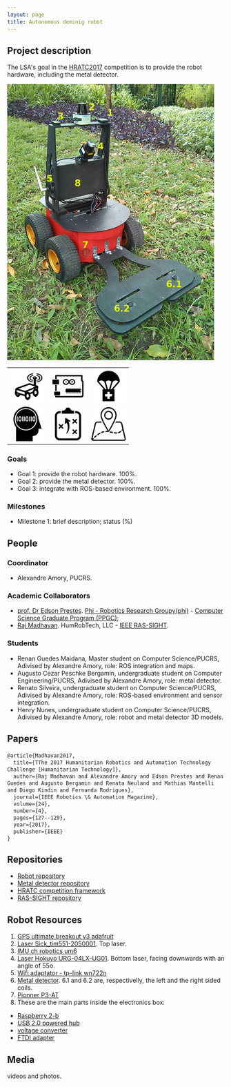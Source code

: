 ```yaml
---
layout: page
title: Autonomous deminig robot
---
```


## Project description

The LSA's goal in the [HRATC2017](http://inf.ufrgs.br/hratc2017/HRATC2017/Welcome.html) competition is to provide the robot hardware, including the metal detector.

![Alt text](../images/projects/hratc/robot.jpg "HRATC robot")

| | | |
| --- | --- | --- |
| ![land robot](../images/icons/land-robot.png "land robot") |  ![electronics](../images/icons/electronics.png "electronics") | ![Humanitatian app](../images/icons/humanitarian.png "Humanitatian app") |
| ![AI](../images/icons/ia.png "Ai") |  ![path planning](../images/icons/planning.png "path planning") | ![geo](../images/icons/geo.png "geo app") |


### Goals

 - Goal 1: provide the robot hardware. 100%.
 - Goal 2: provide the metal detector. 100%.
 - Goal 3: integrate with ROS-based environment. 100%.
 
### Milestones

 - Milestone 1: brief description; status (%)

## People

### Coordinator

 - Alexandre Amory, PUCRS.

### Academic Collaborators

 - [prof. Dr Edson Prestes](http://www.inf.ufrgs.br/~prestes/site/Welcome.html). [Phi - Robotics Research Groupy(phi)](http://www.inf.ufrgs.br/phi-group/phi-r2/Welcome.html) - [Computer Science Graduate Program (PPGC)](http://www.inf.ufrgs.br/ppgc/);
 - [Raj Madhavan](http://www.robotics.umd.edu/faculty/madhavan-raj). HumRobTech, LLC - [IEEE RAS-SIGHT](http://www.ieee-ras.org/ras-sight). 

### Students

 - Renan Guedes Maidana, Master student on Computer Science/PUCRS, Adivised by Alexandre Amory, role: ROS integration and maps.
 - Augusto Cezar Peschke Bergamin, undergraduate student on Computer Engineering/PUCRS, Adivised by Alexandre Amory, role: metal detector.
 - Renato Silveira, undergraduate student on Computer Science/PUCRS, Adivised by Alexandre Amory, role: ROS-based environment and sensor integration.
 - Henry Nunes, undergraduate student on Computer Science/PUCRS, Adivised by Alexandre Amory, role: robot and metal detector 3D models.

## Papers

```
@article{Madhavan2017,
  title={TThe 2017 Humanitarian Robotics and Automation Technology Challenge [Humanitarian Technology]},
  author={Raj Madhavan and Alexandre Amory and Edson Prestes and Renan Guedes and Augusto Bergamin and Renata Neuland and Mathias Mantelli and Diego Kindin and Fernanda Rodrigues},
  journal={IEEE Robotics \& Automation Magazine},
  volume={24},
  number={4},
  pages={127--129},
  year={2017},
  publisher={IEEE}
}
```

## Repositories

 - [Robot repository](https://github.com/lsa-pucrs/hratc2017_robot)
 - [Metal detector repository](https://github.com/lsa-pucrs/metal_detector_msgs)
 - [HRATC competition framework](https://github.com/lsa-pucrs/hratc2017_framework)
 - [RAS-SIGHT repository](https://github.com/ras-sight/)


## Robot Resources

1. [GPS ultimate breakout v3 adafruit](https://www.adafruit.com/product/746)
2. [Laser Sick_tim551-2050001](https://www.sick.com/us/en/detection-and-ranging-solutions/2d-laser-scanners/tim5xx/tim551-2050001/p/p343045). Top laser.
3. [IMU ch robotics um6](http://www.chrobotics.com/shop/orientation-sensor-um6)
4. [Laser Hokuyo URG-04LX-UG01](https://www.hokuyo-aut.jp/02sensor/07scanner/urg_04lx_ug01.html). Bottom laser, facing downwards with an angle of 55o.
5. [Wifi adaptator - tp-link wn722n](http://www.tp-link.com/en/download/TL-WN722N.html)
6. [Metal detector](https://github.com/ras-sight/metal_detector_msgs). 6.1 and 6.2 are, respectivelly, the left and the right sided coils.
7. [Pionner P3-AT](http://www.mobilerobots.com/ResearchRobots/P3AT.aspx)
8. These are the main parts inside the electronics box:
  - [Raspberry 2-b](https://www.raspberrypi.org/products/raspberry-pi-2-model-b/)
  - [USB 2.0 powered hub](https://www.adafruit.com/products/961)
  - [voltage converter]()
  - [FTDI adapter]()

## Media 

videos and photos.

